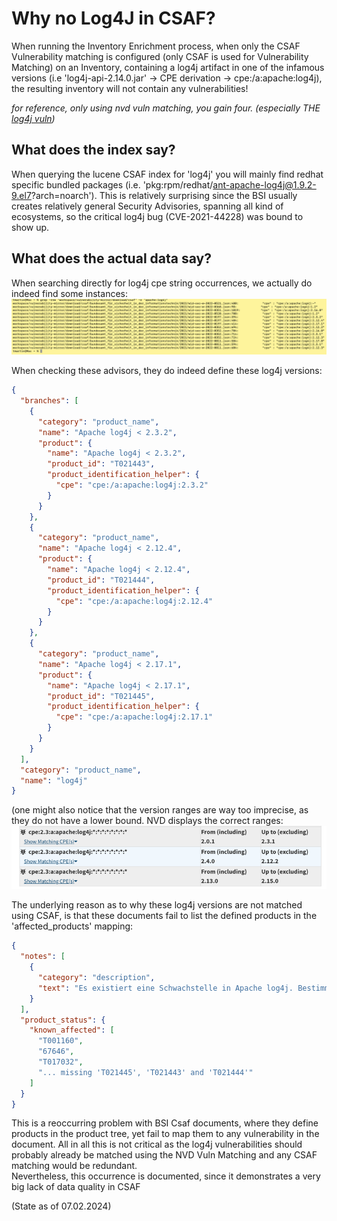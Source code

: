 # Why no Log4J in CSAF?

When running the Inventory Enrichment process, when only the CSAF Vulnerability matching is configured (only CSAF is used for Vulnerability Matching) on an Inventory,
containing a log4j artifact in one of the infamous versions (i.e 'log4j-api-2.14.0.jar' -> CPE derivation -> cpe:/a:apache:log4j), the resulting inventory will not contain any vulnerabilities!

*for reference, only using nvd vuln matching, you gain four. (especially THE [log4j vuln](https://nvd.nist.gov/vuln/detail/CVE-2021-44228))*

## What does the index say?
When querying the lucene CSAF index for 'log4j' you will mainly find redhat specific bundled packages (i.e. 'pkg:rpm/redhat/ant-apache-log4j@1.9.2-9.el7?arch=noarch'). This is relatively surprising since the BSI usually creates relatively general Security Advisories, spanning all kind of ecosystems, so the critical log4j bug (CVE-2021-44228) was bound to show up.

## What does the actual data say?
When searching directly for log4j cpe string occurrences, we actually do indeed find some instances:
![img.png](csafLog4JcpeOccurences.png)

When checking these advisors, they do indeed define these log4j versions:
```json
{
  "branches": [
    {
      "category": "product_name",
      "name": "Apache log4j < 2.3.2",
      "product": {
        "name": "Apache log4j < 2.3.2",
        "product_id": "T021443",
        "product_identification_helper": {
          "cpe": "cpe:/a:apache:log4j:2.3.2"
        }
      }
    },
    {
      "category": "product_name",
      "name": "Apache log4j < 2.12.4",
      "product": {
        "name": "Apache log4j < 2.12.4",
        "product_id": "T021444",
        "product_identification_helper": {
          "cpe": "cpe:/a:apache:log4j:2.12.4"
        }
      }
    },
    {
      "category": "product_name",
      "name": "Apache log4j < 2.17.1",
      "product": {
        "name": "Apache log4j < 2.17.1",
        "product_id": "T021445",
        "product_identification_helper": {
          "cpe": "cpe:/a:apache:log4j:2.17.1"
        }
      }
    }
  ],
  "category": "product_name",
  "name": "log4j"
}
```

(one might also notice that the version ranges are way too imprecise, as they do not have a lower bound. NVD displays the correct ranges:
![img.png](nvdLog4jCpes.png)

The underlying reason as to why these log4j versions are not matched using CSAF, is that these documents fail to list the defined products in the 'affected_products' mapping:

```json
{
  "notes": [
    {
      "category": "description",
      "text": "Es existiert eine Schwachstelle in Apache log4j. Bestimmte Nutzer-Eingaben werden nur ungenügend validiert. Ein entfernter authentisierter Angreifer mit der Berechtigung zum Ändern der Protokollierungskonfigurationsdatei kann eine bösartige Konfiguration mit einem JDBC-Appender mit einer Datenquelle erstellen, die auf einen JNDI-URI verweist. In der Folge kann Code zur Ausführung gebracht werden."
    }
  ],
  "product_status": {
    "known_affected": [
      "T001160",
      "67646",
      "T017032",
      "... missing 'T021445', 'T021443' and 'T021444'"
    ]
  }
}
```

This is a reoccurring problem with BSI Csaf documents, where they define products in the product tree, yet fail to map them to any vulnerability in the document.
All in all this is not critical as the log4j vulnerabilities should probably already be matched using the NVD Vuln Matching and any CSAF matching would be redundant.    
Nevertheless, this occurrence is documented, since it demonstrates a very big lack of data quality in CSAF

(State as of 07.02.2024)